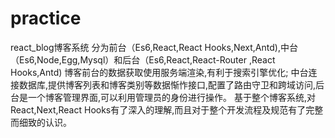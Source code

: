 # practice
react_blog博客系统
分为前台（Es6,React,React Hooks,Next,Antd),中台（Es6,Node,Egg,Mysql）和后台（Es6,React,React-Router ,React Hooks,Antd)
博客前台的数据获取使用服务端渲染,有利于搜索引擎优化;
中台连接数据库,提供博客列表和博客类别等数据惭怍接口,配置了路由守卫和跨域访问,后台是一个博客管理界面,可以利用管理员的身份进行操作。
基于整个博客系统,对React,Next,React Hooks有了深入的理解,而且对于整个开发流程及规范有了完整而细致的认识。
